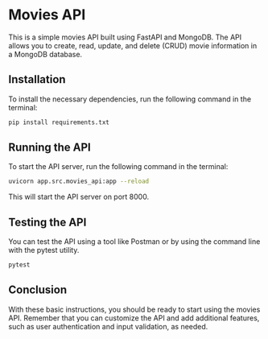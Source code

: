 # Movies API
This is a simple movies API built using FastAPI and MongoDB. The API allows you to create, read, update, and delete (CRUD) movie information in a MongoDB database.

## Installation
To install the necessary dependencies, run the following command in the terminal:

```bash
pip install requirements.txt
```
## Running the API
To start the API server, run the following command in the terminal:

```bash
uvicorn app.src.movies_api:app --reload
```
This will start the API server on port 8000.

## Testing the API
You can test the API using a tool like Postman or by using the command line with the pytest utility.
```bash
pytest
```

## Conclusion
With these basic instructions, you should be ready to start using the movies API. Remember that you can customize the API and add additional features, such as user authentication and input validation, as needed.
